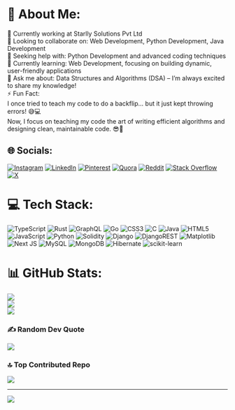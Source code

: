 # 💫 About Me:
🔭 Currently working at Starlly Solutions Pvt Ltd<br>👯 Looking to collaborate on: Web Development, Python Development, Java Development<br>🤝 Seeking help with: Python Development and advanced coding techniques<br>🌱 Currently learning: Web Development, focusing on building dynamic, user-friendly applications<br>💬 Ask me about: Data Structures and Algorithms (DSA) – I’m always excited to share my knowledge!<br>⚡ Fun Fact:<br>I once tried to teach my code to do a backflip... but it just kept throwing errors! 😅💻<br>Now, I focus on teaching my code the art of writing efficient algorithms and designing clean, maintainable code. 😎🚀


## 🌐 Socials:
[![Instagram](https://img.shields.io/badge/Instagram-%23E4405F.svg?logo=Instagram&logoColor=white)](https://instagram.com/u.rohit_h) [![LinkedIn](https://img.shields.io/badge/LinkedIn-%230077B5.svg?logo=linkedin&logoColor=white)](https://linkedin.com/in/rohith-uppunuthula) [![Pinterest](https://img.shields.io/badge/Pinterest-%23E60023.svg?logo=Pinterest&logoColor=white)](https://pinterest.com/ruppunuthula) [![Quora](https://img.shields.io/badge/Quora-%23B92B27.svg?logo=Quora&logoColor=white)](https://quora.com/profile/ROHITH-Uppunuthula) [![Reddit](https://img.shields.io/badge/Reddit-%23FF4500.svg?logo=Reddit&logoColor=white)](https://reddit.com/user/rohith_nothing) [![Stack Overflow](https://img.shields.io/badge/-Stackoverflow-FE7A16?logo=stack-overflow&logoColor=white)](https://stackoverflow.com/users/rohith-uppunuthula) [![X](https://img.shields.io/badge/X-black.svg?logo=X&logoColor=white)](https://x.com/rohithuppunuth1) 

# 💻 Tech Stack:
![TypeScript](https://img.shields.io/badge/typescript-%23007ACC.svg?style=for-the-badge&logo=typescript&logoColor=white) ![Rust](https://img.shields.io/badge/rust-%23000000.svg?style=for-the-badge&logo=rust&logoColor=white) ![GraphQL](https://img.shields.io/badge/-GraphQL-E10098?style=for-the-badge&logo=graphql&logoColor=white) ![Go](https://img.shields.io/badge/go-%2300ADD8.svg?style=for-the-badge&logo=go&logoColor=white) ![CSS3](https://img.shields.io/badge/css3-%231572B6.svg?style=for-the-badge&logo=css3&logoColor=white) ![C](https://img.shields.io/badge/c-%2300599C.svg?style=for-the-badge&logo=c&logoColor=white) ![Java](https://img.shields.io/badge/java-%23ED8B00.svg?style=for-the-badge&logo=openjdk&logoColor=white) ![HTML5](https://img.shields.io/badge/html5-%23E34F26.svg?style=for-the-badge&logo=html5&logoColor=white) ![JavaScript](https://img.shields.io/badge/javascript-%23323330.svg?style=for-the-badge&logo=javascript&logoColor=%23F7DF1E) ![Python](https://img.shields.io/badge/python-3670A0?style=for-the-badge&logo=python&logoColor=ffdd54) ![Solidity](https://img.shields.io/badge/Solidity-%23363636.svg?style=for-the-badge&logo=solidity&logoColor=white) ![Django](https://img.shields.io/badge/django-%23092E20.svg?style=for-the-badge&logo=django&logoColor=white) ![DjangoREST](https://img.shields.io/badge/DJANGO-REST-ff1709?style=for-the-badge&logo=django&logoColor=white&color=ff1709&labelColor=gray) ![Matplotlib](https://img.shields.io/badge/Matplotlib-%23ffffff.svg?style=for-the-badge&logo=Matplotlib&logoColor=black) ![Next JS](https://img.shields.io/badge/Next-black?style=for-the-badge&logo=next.js&logoColor=white) ![MySQL](https://img.shields.io/badge/mysql-4479A1.svg?style=for-the-badge&logo=mysql&logoColor=white) ![MongoDB](https://img.shields.io/badge/MongoDB-%234ea94b.svg?style=for-the-badge&logo=mongodb&logoColor=white) ![Hibernate](https://img.shields.io/badge/Hibernate-59666C?style=for-the-badge&logo=Hibernate&logoColor=white) ![scikit-learn](https://img.shields.io/badge/scikit--learn-%23F7931E.svg?style=for-the-badge&logo=scikit-learn&logoColor=white)
# 📊 GitHub Stats:
![](https://github-readme-stats.vercel.app/api?username=Rohith-dev-10&theme=darcula&hide_border=false&include_all_commits=true&count_private=true)<br/>
![](https://github-readme-streak-stats.herokuapp.com/?user=Rohith-dev-10&theme=darcula&hide_border=false)<br/>
![](https://github-readme-stats.vercel.app/api/top-langs/?username=Rohith-dev-10&theme=darcula&hide_border=false&include_all_commits=true&count_private=true&layout=compact)

### ✍️ Random Dev Quote
![](https://quotes-github-readme.vercel.app/api?type=horizontal&theme=gruvbox)

### 🔝 Top Contributed Repo
![](https://github-contributor-stats.vercel.app/api?username=Rohith-dev-10&limit=5&theme=dark&combine_all_yearly_contributions=true)

---
[![](https://visitcount.itsvg.in/api?id=Rohith-dev-10&icon=0&color=0)](https://visitcount.itsvg.in)

<!-- Proudly created with GPRM ( https://gprm.itsvg.in ) -->
